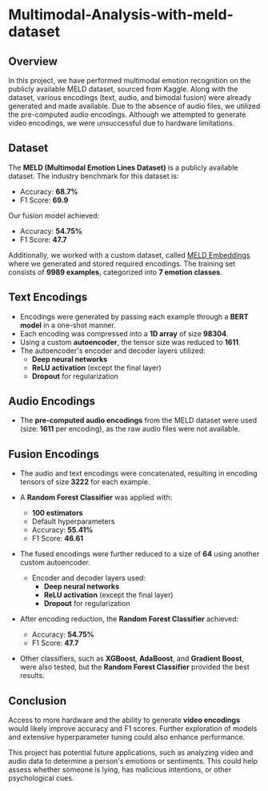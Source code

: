 # Multimodal-Analysis-with-meld-dataset
## Overview
In this project, we have performed multimodal emotion recognition on the publicly available MELD dataset, sourced from Kaggle. Along with the dataset, various encodings (text, audio, and bimodal fusion) were already generated and made available. Due to the absence of audio files, we utilized the pre-computed audio encodings. Although we attempted to generate video encodings, we were unsuccessful due to hardware limitations.

## Dataset
The **MELD (Multimodal Emotion Lines Dataset)** is a publicly available dataset. The industry benchmark for this dataset is:
- Accuracy: **68.7%**
- F1 Score: **69.9**

Our fusion model achieved:
- Accuracy: **54.75%**
- F1 Score: **47.7**

Additionally, we worked with a custom dataset, called [MELD Embeddings](https://www.kaggle.com/datasets/sagnikdebnath007/meld-embeddings/data) where we generated and stored required encodings. The training set consists of **9989 examples**, categorized into **7 emotion classes**.

## Text Encodings
- Encodings were generated by passing each example through a **BERT model** in a one-shot manner.
- Each encoding was compressed into a **1D array** of size **98304**.
- Using a custom **autoencoder**, the tensor size was reduced to **1611**.
- The autoencoder's encoder and decoder layers utilized:
  - **Deep neural networks**
  - **ReLU activation** (except the final layer)
  - **Dropout** for regularization

## Audio Encodings
- The **pre-computed audio encodings** from the MELD dataset were used (size: **1611** per encoding), as the raw audio files were not available.

## Fusion Encodings
- The audio and text encodings were concatenated, resulting in encoding tensors of size **3222** for each example.
- A **Random Forest Classifier** was applied with:
  - **100 estimators**
  - Default hyperparameters
  - Accuracy: **55.41%**
  - F1 Score: **46.61**
  
- The fused encodings were further reduced to a size of **64** using another custom autoencoder.
  - Encoder and decoder layers used:
    - **Deep neural networks**
    - **ReLU activation** (except the final layer)
    - **Dropout** for regularization

- After encoding reduction, the **Random Forest Classifier** achieved:
  - Accuracy: **54.75%**
  - F1 Score: **47.7**

- Other classifiers, such as **XGBoost**, **AdaBoost**, and **Gradient Boost**, were also tested, but the **Random Forest Classifier** provided the best results.

## Conclusion
Access to more hardware and the ability to generate **video encodings** would likely improve accuracy and F1 scores. Further exploration of models and extensive hyperparameter tuning could also enhance performance.

This project has potential future applications, such as analyzing video and audio data to determine a person's emotions or sentiments. This could help assess whether someone is lying, has malicious intentions, or other psychological cues.
